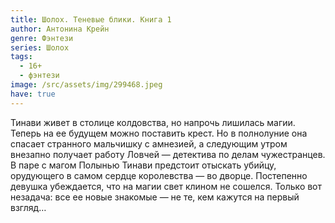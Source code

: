 ```yaml
---
title: Шолох. Теневые блики. Книга 1
author: Антонина Крейн
genre: Фэнтези
series: Шолох
tags:
  - 16+
  - фэнтези
image: /src/assets/img/299468.jpeg
have: true
---
```

Тинави живет в столице колдовства, но напрочь лишилась магии. Теперь на ее будущем можно поставить крест. Но в полнолуние она спасает странного мальчишку с амнезией, а следующим утром внезапно получает работу Ловчей — детектива по делам чужестранцев. В паре с магом Полынью Тинави предстоит отыскать убийцу, орудующего в самом сердце королевства — во дворце. Постепенно девушка убеждается, что на магии свет клином не сошелся. Только вот незадача: все ее новые знакомые — не те, кем кажутся на первый взгляд…
